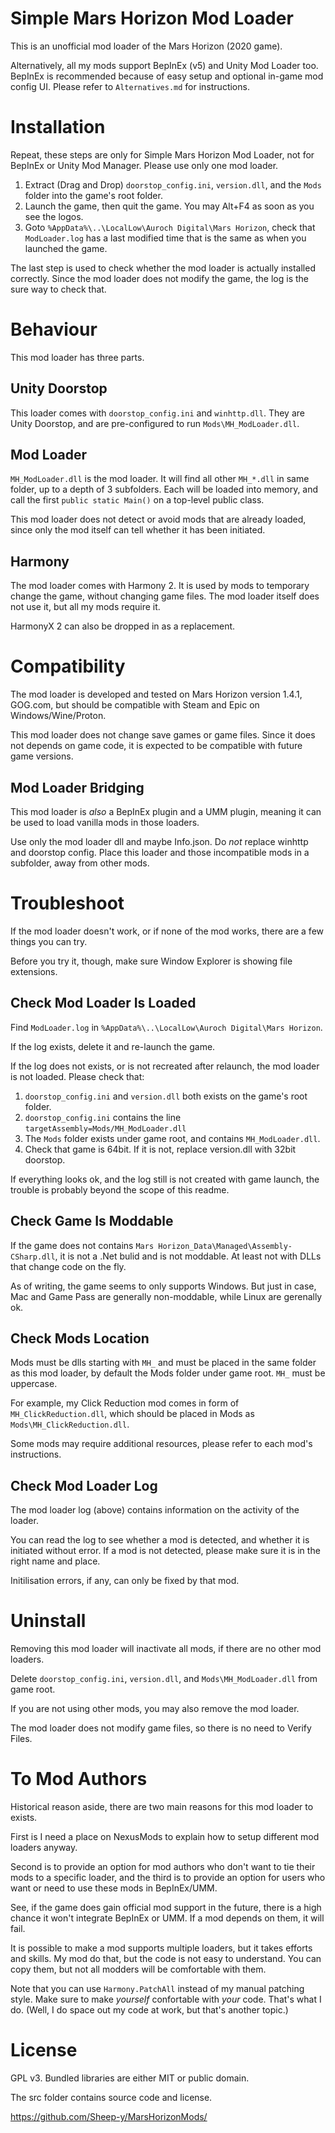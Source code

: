 # Simple Mars Horizon Mod Loader #

This is an unofficial mod loader of the Mars Horizon (2020 game).

Alternatively, all my mods support BepInEx (v5) and Unity Mod Loader too.
BepInEx is recommended because of easy setup and optional in-game mod config UI.
Please refer to `Alternatives.md` for instructions.


# Installation #

Repeat, these steps are only for Simple Mars Horizon Mod Loader,
not for BepInEx or Unity Mod Manager.  Please use only one mod loader.

1. Extract (Drag and Drop) `doorstop_config.ini`, `version.dll`, and the `Mods` folder into the game's root folder.
2. Launch the game, then quit the game.  You may Alt+F4 as soon as you see the logos.
3. Goto `%AppData%\..\LocalLow\Auroch Digital\Mars Horizon`, check that `ModLoader.log` has a last modified time that is the same as when you launched the game.

The last step is used to check whether the mod loader is actually installed correctly.
Since the mod loader does not modify the game, the log is the sure way to check that.


# Behaviour #

This mod loader has three parts.

## Unity Doorstop ##

This loader comes with `doorstop_config.ini` and `winhttp.dll`.
They are Unity Doorstop, and are pre-configured to run `Mods\MH_ModLoader.dll`.

## Mod Loader ##

`MH_ModLoader.dll` is the mod loader.
It will find all other `MH_*.dll` in same folder, up to a depth of 3 subfolders.
Each will be loaded into memory, and call the first `public static Main()` on a top-level public class.

This mod loader does not detect or avoid mods that are already loaded,
since only the mod itself can tell whether it has been initiated.

## Harmony ##

The mod loader comes with Harmony 2.
It is used by mods to temporary change the game, without changing game files.
The mod loader itself does not use it, but all my mods require it.

HarmonyX 2 can also be dropped in as a replacement.


# Compatibility #

The mod loader is developed and tested on Mars Horizon version 1.4.1, GOG.com,
but should be compatible with Steam and Epic on Windows/Wine/Proton.

This mod loader does not change save games or game files.
Since it does not depends on game code, it is expected to be compatible with future game versions.

## Mod Loader Bridging ##

This mod loader is *also* a BepInEx plugin and a UMM plugin,
meaning it can be used to load vanilla mods in those loaders.

Use only the mod loader dll and maybe Info.json.  Do *not* replace winhttp and doorstop config.
Place this loader and those incompatible mods in a subfolder, away from other mods.


# Troubleshoot #

If the mod loader doesn't work, or if none of the mod works, there are a few things you can try.

Before you try it, though, make sure Window Explorer is showing file extensions.

## Check Mod Loader Is Loaded

Find `ModLoader.log` in `%AppData%\..\LocalLow\Auroch Digital\Mars Horizon`.

If the log exists, delete it and re-launch the game.

If the log does not exists, or is not recreated after relaunch, the mod loader is not loaded.
Please check that:

1. `doorstop_config.ini` and `version.dll` both exists on the game's root folder.
2. `doorstop_config.ini` contains the line `targetAssembly=Mods/MH_ModLoader.dll`
3. The `Mods` folder exists under game root, and contains `MH_ModLoader.dll`.
4. Check that game is 64bit.  If it is not, replace version.dll with 32bit doorstop.

If everything looks ok, and the log still is not created with game launch,
the trouble is probably beyond the scope of this readme.

## Check Game Is Moddable

If the game does not contains `Mars Horizon_Data\Managed\Assembly-CSharp.dll`, it is not a .Net bulid and is not moddable.
At least not with DLLs that change code on the fly.

As of writing, the game seems to only supports Windows.
But just in case, Mac and Game Pass are generally non-moddable, while Linux are gerenally ok.

## Check Mods Location

Mods must be dlls starting with `MH_` and must be placed in the same folder as this mod loader,
by default the Mods folder under game root.  `MH_` must be uppercase.

For example, my Click Reduction mod comes in form of `MH_ClickReduction.dll`,
which should be placed in Mods as `Mods\MH_ClickReduction.dll`.

Some mods may require additional resources, please refer to each mod's instructions.

## Check Mod Loader Log ##

The mod loader log (above) contains information on the activity of the loader.

You can read the log to see whether a mod is detected, and whether it is initiated without error.
If a mod is not detected, please make sure it is in the right name and place.

Initilisation errors, if any, can only be fixed by that mod.


# Uninstall #

Removing this mod loader will inactivate all mods, if there are no other mod loaders.

Delete `doorstop_config.ini`, `version.dll`, and `Mods\MH_ModLoader.dll` from game root.

If you are not using other mods, you may also remove the mod loader.

The mod loader does not modify game files, so there is no need to Verify Files.


# To Mod Authors #

Historical reason aside, there are two main reasons for this mod loader to exists.

First is I need a place on NexusMods to explain how to setup different mod loaders anyway.

Second is to provide an option for mod authors who don't want to tie their mods to
a specific loader, and the third is to provide an option for users who want or need to
use these mods in BepInEx/UMM.

See, if the game does gain official mod support in the future, there is a high chance
it won't integrate BepInEx or UMM.  If a mod depends on them, it will fail.

It is possible to make a mod supports multiple loaders, but it takes efforts and skills.
My mod do that, but the code is not easy to understand.  You can copy them,
but not all modders will be comfortable with them.

Note that you can use `Harmony.PatchAll` instead of my manual patching style.
Make sure to make *yourself* confortable with *your* code.  That's what I do.
(Well, I do space out my code at work, but that's another topic.)


# License #

GPL v3.  Bundled libraries are either MIT or public domain.

The src folder contains source code and license.

https://github.com/Sheep-y/MarsHorizonMods/

